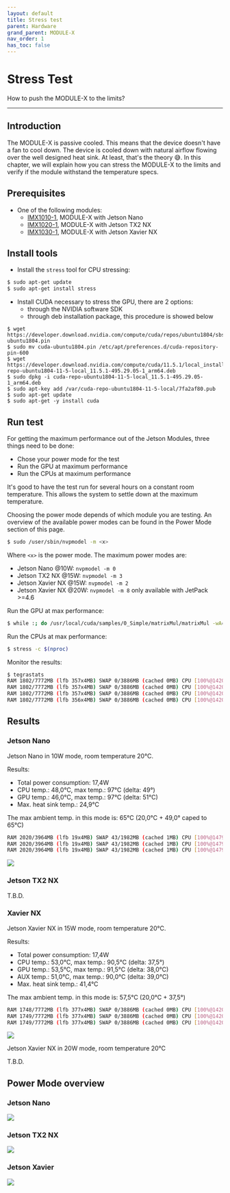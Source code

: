 ```yaml
---
layout: default
title: Stress test
parent: Hardware
grand_parent: MODULE-X
nav_order: 1
has_toc: false
---
```


# Stress Test
How to push the MODULE-X to the limits?

---
## Introduction

The MODULE-X is passive cooled. 
This means that the device doesn't have a fan to cool down.
The device is cooled down with natural airflow flowing over the well designed heat sink.
At least, that's the theory 😅. 
In this chapter, we will explain how you can stress the MODULE-X to the limits and verify if the module withstand the temperature specs.

## Prerequisites

* One of the following modules:
   * [IMX1010-1](https://www.ai-blox.com/shop/10-10-0001-mx1010-1-1), MODULE-X with Jetson Nano
   * [IMX1020-1](https://www.ai-blox.com/shop/10-20-0001-mx1020-1-20), MODULE-X with Jetson TX2 NX
   * [IMX1030-1](https://www.ai-blox.com/shop/10-30-0001-mx1030-1-22), MODULE-X with Jetson Xavier NX

## Install tools

* Install the `stress` tool for CPU stressing:
```bash
$ sudo apt-get update
$ sudo apt-get install stress
```

* Install CUDA necessary to stress the GPU, there are 2 options:
  * through the NVIDIA software SDK
  * through deb installation package, this procedure is showed below

```shell
$ wget https://developer.download.nvidia.com/compute/cuda/repos/ubuntu1804/sbsa/cuda-ubuntu1804.pin
$ sudo mv cuda-ubuntu1804.pin /etc/apt/preferences.d/cuda-repository-pin-600
$ wget https://developer.download.nvidia.com/compute/cuda/11.5.1/local_installers/cuda-repo-ubuntu1804-11-5-local_11.5.1-495.29.05-1_arm64.deb
$ sudo dpkg -i cuda-repo-ubuntu1804-11-5-local_11.5.1-495.29.05-1_arm64.deb
$ sudo apt-key add /var/cuda-repo-ubuntu1804-11-5-local/7fa2af80.pub
$ sudo apt-get update
$ sudo apt-get -y install cuda
```

## Run test

For getting the maximum performance out of the Jetson Modules, three things need to be done:
* Chose your power mode for the test
* Run the GPU at maximum performance
* Run the CPUs at maximum performance

It's good to have the test run for several hours on a constant room temperature. 
This allows the system to settle down at the maximum temperature.

Choosing the power mode depends of which module you are testing.
An overview of the available power modes can be found in the Power Mode section of this page.

```bash
$ sudo /user/sbin/nvpmodel -m <x>
```
Where `<x>` is the power mode. The maximum power modes are:
* Jetson Nano @10W: `nvpmodel -m 0` 
* Jetson TX2 NX @15W: `nvpmodel -m 3`
* Jetson Xavier NX @15W: `nvpmodel -m 2`
* Jetson Xavier NX @20W: `nvpmodel -m 8` only available with JetPack >=4.6

Run the GPU at max performance:
```bash
$ while :; do /usr/local/cuda/samples/0_Simple/matrixMul/matrixMul -wA=6400 -hA=640 -wB=640 - hB=6400; done
```

Run the CPUs at max performance:
```bash
$ stress -c $(nproc)
```

Monitor the results:
```bash
$ tegrastats
RAM 1802/7772MB (lfb 357x4MB) SWAP 0/3886MB (cached 0MB) CPU [100%@1420,100%@1420,100%@1420,100%@1420,100%@1420,100%@1420] EMC_FREQ 0% GR3D_FREQ 99% AO@42.5C GPU@44.5C PMIC@100C AUX@43.5C CPU@44.5C thermal@44.25C VDD_IN 14703/14683 VDD_CPU_GPU_CV 10874/10893 VDD_SOC 1405/1405
RAM 1802/7772MB (lfb 357x4MB) SWAP 0/3886MB (cached 0MB) CPU [100%@1420,100%@1420,100%@1420,100%@1420,100%@1420,100%@1420] EMC_FREQ 0% GR3D_FREQ 99% AO@42.5C GPU@45C PMIC@100C AUX@43C CPU@44.5C thermal@43.9C VDD_IN 14703/14690 VDD_CPU_GPU_CV 10874/10887 VDD_SOC 1405/1405
RAM 1802/7772MB (lfb 357x4MB) SWAP 0/3886MB (cached 0MB) CPU [100%@1420,100%@1420,100%@1420,100%@1420,100%@1420,100%@1420] EMC_FREQ 0% GR3D_FREQ 99% AO@42.5C GPU@45C PMIC@100C AUX@43.5C CPU@45C thermal@44.05C VDD_IN 14664/14683 VDD_CPU_GPU_CV 10913/10893 VDD_SOC 1405/1405
RAM 1802/7772MB (lfb 356x4MB) SWAP 0/3886MB (cached 0MB) CPU [100%@1420,100%@1420,100%@1420,100%@1420,100%@1420,100%@1420] EMC_FREQ 0% GR3D_FREQ 99% AO@42.5C GPU@44.5C PMIC@100C AUX@43.5C CPU@45C thermal@44.4C VDD_IN 14664/14679 VDD_CPU_GPU_CV 10913/10897 VDD_SOC 1405/140
```
## Results

### Jetson Nano

Jetson Nano in 10W mode, room temperature 20°C.

Results:
* Total power consumption: 17,4W
* CPU temp.: 48,0°C, max temp.: 97°C (delta: 49°)
* GPU temp.: 46,0°C, max temp.: 97°C (delta: 51°C)
* Max. heat sink temp.: 24,9°C

The max ambient temp. in this mode is: 65°C (20,0°C + 49,0° caped to 65°C)

```bash
RAM 2020/3964MB (lfb 19x4MB) SWAP 43/1982MB (cached 1MB) CPU [100%@1479,100%@1479,100%@1479,100%@1479] EMC_FREQ 0% GR3D_FREQ 99% PLL@41.5C CPU@48C PMIC@100C GPU@63C AO@54.5C thermal@48.25C POM_5V_GPU 8949/8742 POM_5V_IN 3227/3086 POM_5V_CPU 3148/3134
RAM 2020/3964MB (lfb 19x4MB) SWAP 43/1982MB (cached 1MB) CPU [100%@1479,100%@1479,100%@1479,100%@1479] EMC_FREQ 0% GR3D_FREQ 83% PLL@42C CPU@48C PMIC@100C GPU@46C AO@53.5C thermal@48C POM_5V_GPU 8791/8742 POM_5V_IN 3075/3086 POM_5V_CPU 3109/3134
RAM 2020/3964MB (lfb 19x4MB) SWAP 43/1982MB (cached 1MB) CPU [100%@1479,100%@1479,100%@1479,100%@1479] EMC_FREQ 0% GR3D_FREQ 99% PLL@42C CPU@48C PMIC@100C GPU@46C AO@54C thermal@48C POM_5V_GPU 8633/8742 POM_5V_IN 2956/3086 POM_5V_CPU 3148/3134
```
![](/assets/images/pages/module-x/hardware/stress-test/Nano10W.bmp)

### Jetson TX2 NX

T.B.D.

### Xavier NX

Jetson Xavier NX in 15W mode, room temperature 20°C.

Results:
* Total power consumption: 17,4W
* CPU temp.: 53,0°C, max temp.: 90,5°C (delta: 37,5°) 
* GPU temp.: 53,5°C, max temp.: 91,5°C (delta: 38,0°C)
* AUX temp.: 51,0°C, max temp.: 90,0°C (delta: 39,0°C)
* Max. heat sink temp.: 41,4°C

The max ambient temp. in this mode is: 57,5°C (20,0°C + 37,5°)

```bash
RAM 1748/7772MB (lfb 377x4MB) SWAP 0/3886MB (cached 0MB) CPU [100%@1420,100%@1420,100%@1420,100%@1420,100%@1420,100%@1420] EMC_FREQ 0% GR3D_FREQ 99% AO@50.5C GPU@53C PMIC@100C AUX@51C CPU@53C thermal@52.35C VDD_IN 12221/13950 VDD_CPU_GPU_CV 8812/10241 VDD_SOC 1333/1412
RAM 1749/7772MB (lfb 377x4MB) SWAP 0/3886MB (cached 0MB) CPU [100%@1420,100%@1420,100%@1420,100%@1420,100%@1420,100%@1420] EMC_FREQ 0% GR3D_FREQ 99% AO@51C GPU@53.5C PMIC@100C AUX@51C CPU@53C thermal@52.2C VDD_IN 14664/13950 VDD_CPU_GPU_CV 10874/10241 VDD_SOC 1442/1412
RAM 1749/7772MB (lfb 377x4MB) SWAP 0/3886MB (cached 0MB) CPU [100%@1420,100%@1420,100%@1420,100%@1420,100%@1420,100%@1420] EMC_FREQ 0% GR3D_FREQ 99% AO@51C GPU@53.5C PMIC@100C AUX@51C CPU@53C thermal@52.35C VDD_IN 14664/13951 VDD_CPU_GPU_CV 10874/10241 VDD_SOC 1444/1412
```

![](/assets/images/pages/module-x/hardware/stress-test/XavierNx10W.bmp)

Jetson Xavier NX in 20W mode, room temperature 20°C

T.B.D.

## Power Mode overview

### Jetson Nano

![](/assets/images/pages/module-x/hardware/stress-test/Jetson%20Nano%20Power%20Modes.png)

### Jetson TX2 NX

![](/assets/images/pages/module-x/hardware/stress-test/Jetson%20TX2%20NX%20Power%20Modes.png)

### Jetson Xavier

![](/assets/images/pages/module-x/hardware/stress-test/Jetson%20Xavier%20NX%20Power%20Modes.png)